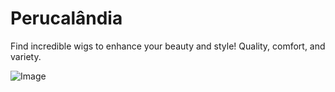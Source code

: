 # Perucalândia

Find incredible wigs to enhance your beauty and style! Quality, comfort, and variety.

![Image](https://github.com/user-attachments/assets/5f569711-af8b-4b37-93cd-56ca8bcc322d)
